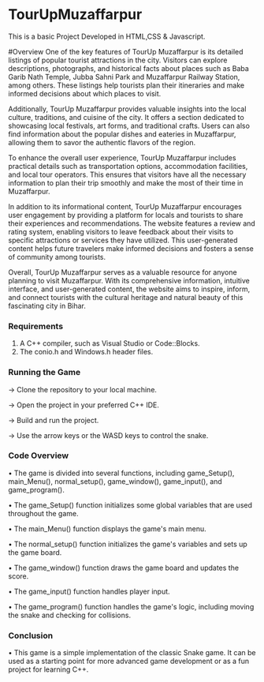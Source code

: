 # TourUpMuzaffarpur

This is a basic Project Developed in HTML,CSS & Javascript.


#Overview
One of the key features of TourUp Muzaffarpur is its detailed listings of popular tourist attractions in the city. Visitors can explore descriptions, photographs, and historical facts about places such as Baba Garib Nath Temple, Jubba Sahni Park and Muzaffarpur Railway Station, among others. These listings help tourists plan their itineraries and make informed decisions about which places to visit.

Additionally, TourUp Muzaffarpur provides valuable insights into the local culture, traditions, and cuisine of the city. It offers a section dedicated to showcasing local festivals, art forms, and traditional crafts. Users can also find information about the popular dishes and eateries in Muzaffarpur, allowing them to savor the authentic flavors of the region.

To enhance the overall user experience, TourUp Muzaffarpur includes practical details such as transportation options, accommodation facilities, and local tour operators. This ensures that visitors have all the necessary information to plan their trip smoothly and make the most of their time in Muzaffarpur.

In addition to its informational content, TourUp Muzaffarpur encourages user engagement by providing a platform for locals and tourists to share their experiences and recommendations. The website features a review and rating system, enabling visitors to leave feedback about their visits to specific attractions or services they have utilized. This user-generated content helps future travelers make informed decisions and fosters a sense of community among tourists.

Overall, TourUp Muzaffarpur serves as a valuable resource for anyone planning to visit Muzaffarpur. With its comprehensive information, intuitive interface, and user-generated content, the website aims to inspire, inform, and connect tourists with the cultural heritage and natural beauty of this fascinating city in Bihar.

### Requirements

1. A C++ compiler, such as Visual Studio or Code::Blocks.
2. The conio.h and Windows.h header files.

### Running the Game

-> Clone the repository to your local machine.

-> Open the project in your preferred C++ IDE.

-> Build and run the project.

-> Use the arrow keys or the WASD keys to control the snake.


### Code Overview

• The game is divided into several functions, including game_Setup(), main_Menu(), normal_setup(), game_window(), game_input(), and game_program().

• The game_Setup() function initializes some global variables that are used throughout the game.

• The main_Menu() function displays the game's main menu.

• The normal_setup() function initializes the game's variables and sets up the game board.

• The game_window() function draws the game board and updates the score.

• The game_input() function handles player input.

• The game_program() function handles the game's logic, including moving the snake and checking for collisions.


### Conclusion

• This game is a simple implementation of the classic Snake game. It can be used as a starting point
for more advanced game development or as a fun project for learning C++.
